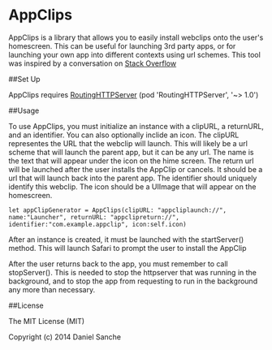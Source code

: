 AppClips
=====================

AppClips is a library that allows you to easily install webclips onto the user's homescreen. This can be useful for launching 3rd party apps, or for launching your own app into different contexts using url schemes. This tool was inspired by a conversation on [Stack Overflow](http://stackoverflow.com/questions/2338035/installing-a-configuration-profile-on-iphone-programmatically) 

##Set Up

AppClips requires  [RoutingHTTPServer](https://github.com/mattstevens/RoutingHTTPServer) (pod 'RoutingHTTPServer', '~> 1.0')

##Usage

To use AppClips, you must initialize an instance with a clipURL, a returnURL, and an identifier. You can also optionally inclide an icon. The clipURL representes the URL that the webclip will launch. This will likely be a url scheme that will launch the parent app, but it can be any url. The name is the text that will appear under the icon on the hime screen. The return url will be launched after the user installs the AppClip or cancels. It should be a url that will launch back into the parent app. The identifier should uniquely identify this webclip. The icon should be a UIImage that will appear on the homescreen.

```
let appClipGenerator = AppClips(clipURL: "appcliplaunch://",  name:"Launcher", returnURL: "appclipreturn://", identifier:"com.example.appclip", icon:self.icon)

```

After an instance is created, it must be launched with the startServer() method. This will launch Safari to prompt the user to install the AppClip

After the user returns back to the app, you must remember to call stopServer(). This is needed to stop the httpserver that was running in the background, and to stop the app from requesting to run in the background any more than necessary.


##License

The MIT License (MIT)

Copyright (c) 2014 Daniel Sanche